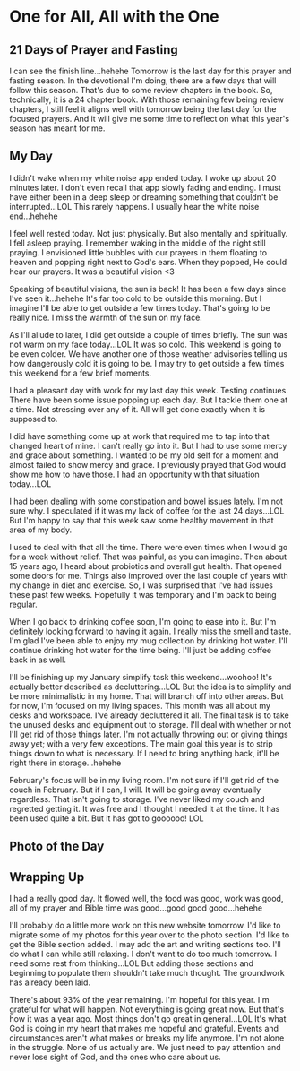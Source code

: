# One for All, All with the One

## 21 Days of Prayer and Fasting

I can see the finish line...hehehe Tomorrow is the last day for this prayer and fasting season. In the devotional I'm doing, there are a few days that will follow this season. That's due to some review chapters in the book. So, technically, it is a 24 chapter book. With those remaining few being review chapters, I still feel it aligns well with tomorrow being the last day for the focused prayers. And it will give me some time to reflect on what this year's season has meant for me.

<!--@include: ../../../bible/prayer/journal/2025/01/24_21-days.md{3,}-->

## My Day

I didn't wake when my white noise app ended today. I woke up about 20 minutes later. I don't even recall that app slowly fading and ending. I must have either been in a deep sleep or dreaming something that couldn't be interrupted...LOL This rarely happens. I usually hear the white noise end...hehehe

I feel well rested today. Not just physically. But also mentally and spiritually. I fell asleep praying. I remember waking in the middle of the night still praying. I envisioned little bubbles with our prayers in them floating to heaven and popping right next to God's ears. When they popped, He could hear our prayers. It was a beautiful vision <3

Speaking of beautiful visions, the sun is back! It has been a few days since I've seen it...hehehe It's far too cold to be outside this morning. But I imagine I'll be able to get outside a few times today. That's going to be really nice. I miss the warmth of the sun on my face.

As I'll allude to later, I did get outside a couple of times briefly. The sun was not warm on my face today...LOL It was so cold. This weekend is going to be even colder. We have another one of those weather advisories telling us how dangerously cold it is going to be. I may try to get outside a few times this weekend for a few brief moments.

I had a pleasant day with work for my last day this week. Testing continues. There have been some issue popping up each day. But I tackle them one at a time. Not stressing over any of it. All will get done exactly when it is supposed to.

I did have something come up at work that required me to tap into that changed heart of mine. I can't really go into it. But I had to use some mercy and grace about something. I wanted to be my old self for a moment and almost failed to show mercy and grace. I previously prayed that God would show me how to have those. I had an opportunity with that situation today...LOL

I had been dealing with some constipation and bowel issues lately. I'm not sure why. I speculated if it was my lack of coffee for the last 24 days...LOL But I'm happy to say that this week saw some healthy movement in that area of my body.

I used to deal with that all the time. There were even times when I would go for a week without relief. That was painful, as you can imagine. Then about 15 years ago, I heard about probiotics and overall gut health. That opened some doors for me. Things also improved over the last couple of years with my change in diet and exercise. So, I was surprised that I've had issues these past few weeks. Hopefully it was temporary and I'm back to being regular.

When I go back to drinking coffee soon, I'm going to ease into it. But I'm definitely looking forward to having it again. I really miss the smell and taste. I'm glad I've been able to enjoy my mug collection by drinking hot water. I'll continue drinking hot water for the time being. I'll just be adding coffee back in as well.

I'll be finishing up my January simplify task this weekend...woohoo! It's actually better described as decluttering...LOL But the idea is to simplify and be more minimalistic in my home. That will branch off into other areas. But for now, I'm focused on my living spaces. This month was all about my desks and workspace. I've already decluttered it all. The final task is to take the unused desks and equipment out to storage. I'll deal with whether or not I'll get rid of those things later. I'm not actually throwing out or giving things away yet; with a very few exceptions. The main goal this year is to strip things down to what is necessary. If I need to bring anything back, it'll be right there in storage...hehehe

February's focus will be in my living room. I'm not sure if I'll get rid of the couch in February. But if I can, I will. It will be going away eventually regardless. That isn't going to storage. I've never liked my couch and regretted getting it. It was free and I thought I needed it at the time. It has been used quite a bit. But it has got to goooooo! LOL

## Photo of the Day

<!--@include: ../../../photos/photo-a-day/2025/01/24.md{3,}-->

## Wrapping Up

I had a really good day. It flowed well, the food was good, work was good, all of my prayer and Bible time was good...good good good...hehehe

I'll probably do a little more work on this new website tomorrow. I'd like to migrate some of my photos for this year over to the photo section. I'd like to get the Bible section added. I may add the art and writing sections too. I'll do what I can while still relaxing. I don't want to do too much tomorrow. I need some rest from thinking...LOL But adding those sections and beginning to populate them shouldn't take much thought. The groundwork has already been laid.

There's about 93% of the year remaining. I'm hopeful for this year. I'm grateful for what will happen. Not everything is going great now. But that's how it was a year ago. Most things don't go great in general...LOL It's what God is doing in my heart that makes me hopeful and grateful. Events and circumstances aren't what makes or breaks my life anymore. I'm not alone in the struggle. None of us actually are. We just need to pay attention and never lose sight of God, and the ones who care about us.